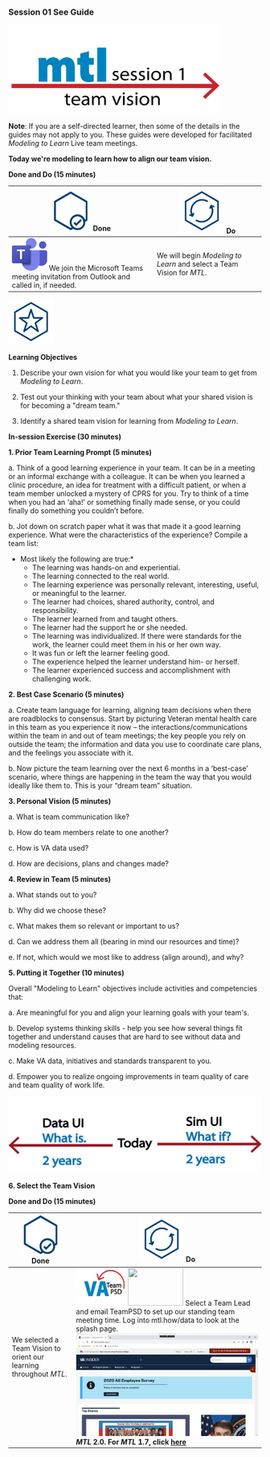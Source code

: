 ### Session 01 See Guide

[<img src = "https://github.com/lzim/teampsd/blob/master/resources/title_slides/mtl_s01_teamvision_title.png" height = "175" width = "420">](#DontLink)

**Note**: If you are a self-directed learner, then some of the details in the guides may not apply to you. These guides were developed for facilitated *Modeling to Learn* Live team meetings.

**Today we're modeling to learn how to align our team vision.**

**Done and Do (15 minutes)**
<!-- Done and Do Table -->
|[<img src = "https://github.com/lzim/teampsd/blob/master/resources/icons/done.png" alt = "Done" height = "80" width = "80">](#Done-and-Do) **Done** | [<img src = "https://github.com/lzim/teampsd/blob/master/resources/icons/do.png" alt = "Do" height = "90" width = "90">](#Done-and-Do) **Do** |
| --- | --- |
|[<img src = "https://github.com/lzim/teampsd/blob/pre_post_mtl_red_link_fix/resources/logos/ms_teams_logo.png?raw=true" height = "65" width = "70">](#DontLink) We join the Microsoft Teams meeting invitation from Outlook and called in, if needed.| We will begin _Modeling to Learn_ and select a Team Vision for _MTL_. |

<!-- Learning Objectives Icon -->
[<img src = "https://github.com/lzim/teampsd/blob/master/resources/icons/learning_objectives.png" alt = "Learning Objectives" height = "90" width = "90" style ="display: inline-block">](#DontLink)

**Learning Objectives**

1. Describe your own vision for what you would like your team to get from *Modeling to Learn*.

2. Test out your thinking with your team about what your shared vision is for becoming a "dream team."

3. Identify a shared team vision for learning from *Modeling to Learn*.

**In-session Exercise (30 minutes)**

**1. Prior Team Learning Prompt (5 minutes)**

a. Think of a good learning experience in your team. It can be in a meeting or an informal exchange with a colleague. It can be when you learned a clinic procedure, an idea for treatment with a difficult patient, or when a team member unlocked a mystery of CPRS for you. Try to think of a time when you had an ‘aha!’ or something finally made sense, or you could finally do something you couldn’t before.

b. Jot down on scratch paper what it was that made it a good learning experience. What were the characteristics of the experience? Compile a team list:

- Most likely the following are true:*
  - The learning was hands-on and experiential.
  - The learning connected to the real world.
  - The learning experience was personally relevant, interesting, useful, or meaningful to the learner.
  - The learner had choices, shared authority, control, and responsibility.
  - The learner learned from and taught others.
  - The learner had the support he or she needed.
  - The learning was individualized. If there were standards for the work, the learner could meet them in his or her own way.
  - It was fun or left the learner feeling good.
  - The experience helped the learner understand him- or herself.
  - The learner experienced success and accomplishment with challenging work.

**2. Best Case Scenario (5 minutes)**

a. Create team language for learning, aligning team decisions when there are roadblocks to consensus. Start by picturing Veteran mental health care in this team as you experience it now – the interactions/communications within the team in and out of team meetings; the key people you rely on outside the team; the information and data you use to coordinate care plans, and the feelings you associate with it.

b. Now picture the team learning over the next 6 months in a ‘best-case’ scenario, where things are happening in the team the way that you would ideally like them to. This is your “dream team” situation.

**3. Personal Vision (5 minutes)**

a. What is team communication like?

b. How do team members relate to one another?

c. How is VA data used?

d. How are decisions, plans and changes made?

**4. Review in Team (5 minutes)**

a. What stands out to you?

b. Why did we choose these?

c. What makes them so relevant or important to us?

d. Can we address them all (bearing in mind our resources and time)?

e. If not, which would we most like to address (align around), and why?

**5. Putting it Together (10 minutes)**

Overall "Modeling to Learn" objectives include activities and competencies that:

a. Are meaningful for you and align your learning goals with your team's.

b. Develop systems thinking skills - help you see how several things fit together and understand causes that are hard to see without data and modeling resources.

c. Make VA data, initiatives and standards transparent to you.

d. Empower you to realize ongoing improvements in team quality of care and team quality of work life.

[<img src = "https://raw.githubusercontent.com/lzim/teampsd/master/resources/illustrations/data_ui_sim_ui.png">](#DontLink)

**6. Select the Team Vision**

**Done and Do (15 minutes)**
<!-- Done and Do Table -->
| [<img src = "https://github.com/lzim/teampsd/blob/master/resources/icons/done.png" height = "80" width = "80">](#DontLink) **Done** | [<img src = "https://github.com/lzim/teampsd/blob/master/resources/icons/do.png" height = "90" width = "90">](#DontLink) **Do** |
| --- | --- |
| We selected a Team Vision to orient our learning throughout _MTL_.  | [<img src = "https://github.com/lzim/teampsd/blob/master/resources/logos/va_team_psd_logo_sq_sm.png?raw=true" height = "75" width = "100">](mailto:mtl.help@va.gov) [<img src = "https://raw.githubusercontent.com/lzim/teampsd/master/resources/logos/mtl_how_data_sm.png" height = "75" width = "110">](http://mtl.how/data) Select a Team Lead and email TeamPSD to set up our standing team meeting time. Log into mtl.how/data to look at the splash page. [![data ui login screencast](https://raw.githubusercontent.com/lzim/teampsd/master/resources/gifs/mtl_2.0/data_ui_login.gif)](#DontLink) **_MTL_ 2.0. For _MTL_ 1.7, click [here](https://github.com/lzim/mtl/blob/master/release_1.7/mtl_session01_see.md)**|
